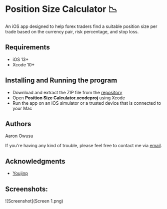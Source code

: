 # Position Size Calculator 📉

An iOS app designed to help forex traders find a suitable position size per trade based on the currency pair, risk percentage, and stop loss. 


## Requirements
* iOS 13+
* Xcode 10+


## Installing and Running the program

* Download and extract the ZIP file from the [repository](https://github.com/aaronowusu/Position-Size-Calculator.git)
* Open **Position Size Calculator.xcodeproj** using Xcode
* Run the app on an iOS simulator or a trusted device that is connected to your Mac


## Authors

Aaron Owusu

If you're having any kind of trouble, please feel free to contact me via [email](mailto:aaronoseiowusu@outlook.com).

## Acknowledgments
* [Youjinp](https://github.com/youjinp)

## Screenshots:

![Screenshot](Screen 1.png)

